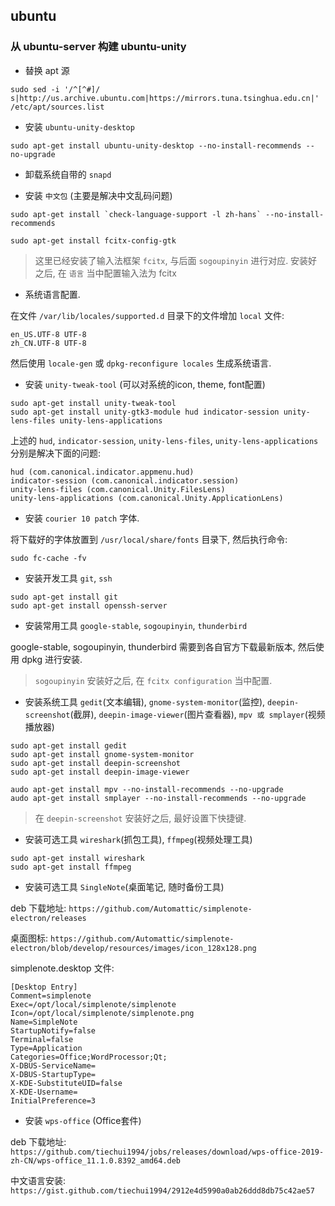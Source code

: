 ## ubuntu 

### 从 ubuntu-server 构建 ubuntu-unity

- 替换 apt 源

```
sudo sed -i '/^[^#]/ s|http://us.archive.ubuntu.com|https://mirrors.tuna.tsinghua.edu.cn|' /etc/apt/sources.list
```

- 安装 `ubuntu-unity-desktop`

```
sudo apt-get install ubuntu-unity-desktop --no-install-recommends --no-upgrade
```

- 卸载系统自带的 `snapd`

- 安装 `中文包` (主要是解决中文乱码问题)

```
sudo apt-get install `check-language-support -l zh-hans` --no-install-recommends

sudo apt-get install fcitx-config-gtk
```

> 这里已经安装了输入法框架 `fcitx`, 与后面 `sogoupinyin` 进行对应. 安装好之后, 在 `语言` 当中配置输入法为 fcitx

- 系统语言配置.

在文件 `/var/lib/locales/supported.d` 目录下的文件增加 `local` 文件:

```
en_US.UTF-8 UTF-8
zh_CN.UTF-8 UTF-8
```

然后使用 `locale-gen` 或 `dpkg-reconfigure locales` 生成系统语言.


- 安装 `unity-tweak-tool` (可以对系统的icon, theme, font配置)

```
sudo apt-get install unity-tweak-tool
sudo apt-get install unity-gtk3-module hud indicator-session unity-lens-files unity-lens-applications
```

上述的 `hud`, `indicator-session`, `unity-lens-files`, `unity-lens-applications` 分别是解决下面的问题:

```
hud (com.canonical.indicator.appmenu.hud)
indicator-session (com.canonical.indicator.session)
unity-lens-files (com.canonical.Unity.FilesLens)
unity-lens-applications (com.canonical.Unity.ApplicationLens)
```

- 安装 `courier 10 patch` 字体.

将下载好的字体放置到 `/usr/local/share/fonts` 目录下, 然后执行命令:

```
sudo fc-cache -fv
```

- 安装开发工具 `git`, `ssh`

```
sudo apt-get install git
sudo apt-get install openssh-server
```

- 安装常用工具 `google-stable`, `sogoupinyin`, `thunderbird`

google-stable, sogoupinyin, thunderbird 需要到各自官方下载最新版本, 然后使用 dpkg 进行安装.


> `sogoupinyin` 安装好之后, 在 `fcitx configuration` 当中配置.

- 安装系统工具 `gedit`(文本编辑), `gnome-system-monitor`(监控), `deepin-screenshot`(截屏), `deepin-image-viewer`(图片查看器),
`mpv 或 smplayer`(视频播放器)

```
sudo apt-get install gedit
sudo apt-get install gnome-system-monitor
sudo apt-get install deepin-screenshot
sudo apt-get install deepin-image-viewer

audo apt-get install mpv --no-install-recommends --no-upgrade
audo apt-get install smplayer --no-install-recommends --no-upgrade
```

> 在 `deepin-screenshot` 安装好之后, 最好设置下快捷键.

- 安装可选工具 `wireshark`(抓包工具), `ffmpeg`(视频处理工具)

```
sudo apt-get install wireshark
sudo apt-get install ffmpeg
```

- 安装可选工具 `SingleNote`(桌面笔记, 随时备份工具)

deb 下载地址: `https://github.com/Automattic/simplenote-electron/releases`

桌面图标: `https://github.com/Automattic/simplenote-electron/blob/develop/resources/images/icon_128x128.png`

simplenote.desktop 文件:

```
[Desktop Entry]
Comment=simplenote
Exec=/opt/local/simplenote/simplenote
Icon=/opt/local/simplenote/simplenote.png
Name=SimpleNote
StartupNotify=false
Terminal=false
Type=Application
Categories=Office;WordProcessor;Qt;
X-DBUS-ServiceName=
X-DBUS-StartupType=
X-KDE-SubstituteUID=false
X-KDE-Username=
InitialPreference=3
```

- 安装 `wps-office` (Office套件)

deb 下载地址: `https://github.com/tiechui1994/jobs/releases/download/wps-office-2019-zh-CN/wps-office_11.1.0.8392_amd64.deb`

中文语言安装: `https://gist.github.com/tiechui1994/2912e4d5990a0ab26ddd8db75c42ae57`
